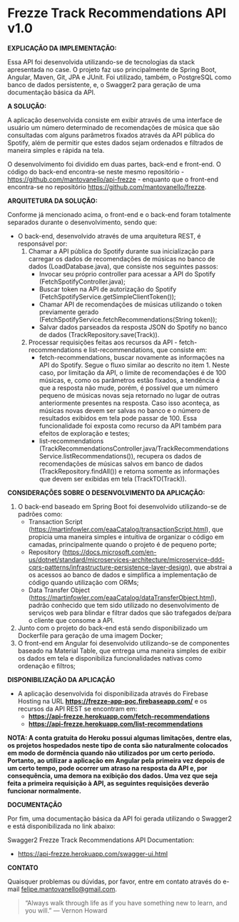 # Frezze Track Recommendations API v1.0


**EXPLICAÇÃO DA IMPLEMENTAÇÃO:**

Essa API foi desenvolvida utilizando-se de tecnologias da stack apresentada no case. O projeto faz uso principalmente de Spring Boot, Angular, Maven, Git, JPA e JUnit. Foi utilizado, também, o PostgreSQL como banco de dados persistente, e, o Swagger2 para geração de uma documentação básica da API.


**A SOLUÇÃO:**

A aplicação desenvolvida consiste em exibir através de uma interface de usuário um número determinado de recomendações de música que são consultadas com alguns parâmetros fixados através da API pública do Spotify, além de permitir que estes dados sejam ordenados e filtrados de maneira simples e rápida na tela.

O desenvolvimento foi dividido em duas partes, back-end e front-end. O código do back-end encontra-se neste mesmo repositório - https://github.com/mantovanello/api-frezze - enquanto que o front-end encontra-se no repositório https://github.com/mantovanello/frezze.


**ARQUITETURA DA SOLUÇÃO:**

Conforme já mencionado acima, o front-end e o back-end foram totalmente separados durante o desenvolvimento, sendo que:

* O back-end, desenvolvido através de uma arquitetura REST, é responsável por:
    1. Chamar a API pública do Spotify durante sua inicialização para carregar os dados de recomendações de músicas no banco de dados (LoadDatabase.java), que consiste nos seguintes passos:
        - Invocar seu próprio controller para acessar a API do Spotify (FetchSpotifyController.java);
        - Buscar token na API de autorização do Spotify (FetchSpotifyService.getSimpleClientToken());
        - Chamar API de recomendações de músicas utilizando o token previamente gerado (FetchSpotifyService.fetchRecommendations(String token));
        - Salvar dados parseados da resposta JSON do Spotify no banco de dados (TrackRepository.save(Track)).
    2. Processar requisições feitas aos recursos da API - fetch-recommendations e list-recommendations, que consiste em:
        - fetch-recommendations, buscar novamente as informações na API do Spotify. Segue o fluxo similar ao descrito no item 1. Neste caso, por limitação da API, o limite de recomendações é de 100 músicas, e, como os parâmetros estão fixados, a tendência é que a resposta não mude, porém, é possível que um número pequeno de músicas novas seja retornado no lugar de outras anteriormente presentes na resposta. Caso isso aconteça, as músicas novas devem ser salvas no banco e o número de resultados exibidos em tela pode passar de 100. Essa funcionalidade foi exposta como recurso da API também para efeitos de exploração e testes;
        - list-recommendations (TrackRecommendationsController.java/TrackRecommendationsService.listRecommendations()), recupera os dados de recomendações de músicas salvos em banco de dados (TrackRepository.findAll()) e retorna somente as informações que devem ser exibidas em tela (TrackTO(Track)).


**CONSIDERAÇÕES SOBRE O DESENVOLVIMENTO DA APLICAÇÃO:**

1. O back-end baseado em Spring Boot foi desenvolvido utilizando-se de padrões como:
    - Transaction Script (https://martinfowler.com/eaaCatalog/transactionScript.html), que propicia uma maneira simples e intuitiva de organizar o código em camadas, principalmente quando o projeto é de pequeno porte;
    - Repository (https://docs.microsoft.com/en-us/dotnet/standard/microservices-architecture/microservice-ddd-cqrs-patterns/infrastructure-persistence-layer-design), que abstrai a os acessos ao banco de dados e simplifica a implementação de código quando utilização com ORMs;
    - Data Transfer Object (https://martinfowler.com/eaaCatalog/dataTransferObject.html), padrão conhecido que tem sido utilizado no desenvolvimento de serviços web para blindar e filtrar dados que são trafegados de/para o cliente que consome a API.
2. Junto com o projeto do back-end está sendo disponibilizado um Dockerfile para geração de uma imagem Docker;
3. O front-end em Angular foi desenvolvido utilizando-se de componentes baseado na Material Table, que entrega uma maneira simples de exibir os dados em tela  e disponibiliza funcionalidades nativas como ordenação e filtros;


**DISPONIBILIZAÇÃO DA APLICAÇÃO**

* A aplicação desenvolvida foi disponibilizada através do Firebase Hosting na URL **https://frezze-app-poc.firebaseapp.com/** e os recursos da API REST se encontram em: 
    - **https://api-frezze.herokuapp.com/fetch-recommendations**
    - **https://api-frezze.herokuapp.com/list-recommendations**
 
**NOTA: A conta gratuita do Heroku possui algumas limitações, dentre elas, os projetos hospedados neste tipo de conta são naturalmente colocados em modo de dormência quando não utilizados por um certo período. Portanto, ao utilizar a aplicação em Angular pela primeira vez depois de um certo tempo, pode ocorrer um atraso na resposta da API e, por consequência, uma demora na exibição dos dados. Uma vez que seja feita a primeira requisição à API, as seguintes requisições deverão funcionar normalmente.**


**DOCUMENTAÇÃO**

Por fim, uma documentação básica da API foi gerada utilizando o Swagger2 e está disponibilizada no link abaixo:

Swagger2 Frezze Track Recommendations API Documentation:
*  https://api-frezze.herokuapp.com/swagger-ui.html


**CONTATO**

Quaisquer problemas ou dúvidas, por favor, entre em contato através do e-mail felipe.mantovanello@gmail.com.

>  “Always walk through life as if you have something new to learn, and you will.” ― Vernon Howard 




